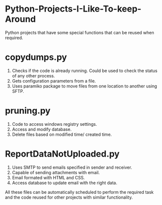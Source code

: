 Python-Projects-I-Like-To-keep-Around
=====================================

Python projects that have some special functions that can be reused when required.


copydumps.py
============

1. Checks if the code is already running. Could be used to check the status of any other process.
2. Gets configuration parameters from a file.
3. Uses paramiko package to move files from one location to another using SFTP.

pruning.py
==========

1. Code to access windows registry settings.
2. Access and modify database.
3. Delete files based on modified time/ created time.

ReportDataNotUploaded.py
========================

1. Uses SMTP to send emails specified in sender and receiver.
2. Capable of sending attachments with email.
3. Email formated with HTML and CSS.
4. Access database to update email with the right data.

All these files can be automatically scheduled to perform the required task and the code reused for other projects with similar functionality.
